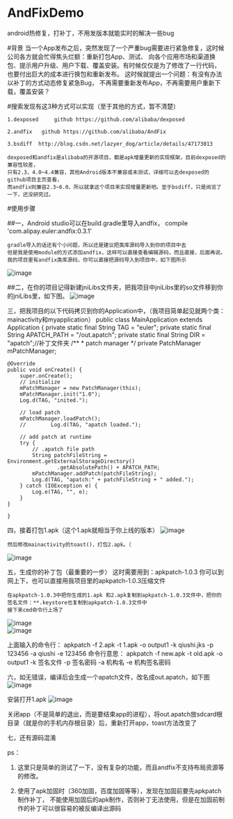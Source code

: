 # AndFixDemo
android热修复，打补丁，不用发版本就能实时的解决一些bug

#背景 
  当一个App发布之后，突然发现了一个严重bug需要进行紧急修复，这时候公司各方就会忙得焦头烂额：重新打包App、测试、
	向各个应用市场和渠道换包、提示用户升级、用户下载、覆盖安装。有时候仅仅是为了修改了一行代码，
	也要付出巨大的成本进行换包和重新发布。
  这时候就提出一个问题：有没有办法以补丁的方式动态修复紧急Bug，
	不再需要重新发布App，不再需要用户重新下载，覆盖安装？


#搜索发现有这3种方式可以实现（至于其他的方式，暂不清楚）

	1.dexposed     github https://github.com/alibaba/dexposed

	2.andfix   github https://github.com/alibaba/AndFix

	3.bsdiff  http://blog.csdn.net/lazyer_dog/article/details/47173013

	dexposed和andfix是alibaba的开源项目，都是apk增量更新的实现框架，目前dexposed的兼容性较差，
	只有2.3，4.0~4.4兼容，其他Android版本不兼容或未测试，详细可以去dexposed的github项目主页查看，
	而andfix则兼容2.3~6.0，所以就拿这个项目来实现增量更新吧。至于bsdiff，只是阅览了一下，还没研究过。



#使用步骤

##一，Android studio可以在build.gradle里导入andfix，
	  compile 'com.alipay.euler:andfix:0.3.1'

	gradle导入的话还有个小问题，所以还是建议把类库源码导入到你的项目中去
	但是我是使用module的方式添加andfix，这样可以直接查看编辑源码，而且直接，后面再说。
	我的项目里有andfix类库源码，你可以直接把源码导入到项目中，如下图所示
![image](https://github.com/qiushi123/AndFixDemo/blob/master/imagsDemo/1.png?raw=true)
	
	
##二，在你的项目记得新建jniLibs文件夹，把我项目中jniLibs里的so文件移到你的jniLibs里，如下图。
![image](https://github.com/qiushi123/AndFixDemo/blob/master/imagsDemo/2.png?raw=true)

三，把我项目的以下代码拷贝到你的Application中，（我项目简单起见就两个类：mainactivity和myapplication）
	public class MainApplication extends Application {
    private static final String TAG = "euler";
    private static final String APATCH_PATH = "/out.apatch";
    private static final String DIR = "apatch";//补丁文件夹
    /**
     * patch manager
     */
    private PatchManager mPatchManager;

    @Override
    public void onCreate() {
        super.onCreate();
        // initialize
        mPatchManager = new PatchManager(this);
        mPatchManager.init("1.0");
        Log.d(TAG, "inited.");

        // load patch
        mPatchManager.loadPatch();
        //        Log.d(TAG, "apatch loaded.");

        // add patch at runtime
        try {
            // .apatch file path
            String patchFileString = Environment.getExternalStorageDirectory()
                    .getAbsolutePath() + APATCH_PATH;
            mPatchManager.addPatch(patchFileString);
            Log.d(TAG, "apatch:" + patchFileString + " added.");
        } catch (IOException e) {
            Log.e(TAG, "", e);
        }
    }

    }

四，接着打包1.apk（这个1.apk就相当于你上线的版本）
![image](https://github.com/qiushi123/AndFixDemo/blob/master/imagsDemo/4.png?raw=true)

	然后修改mainactivity的toast()，打包2.apk。（
![image](https://github.com/qiushi123/AndFixDemo/blob/master/imagsDemo/5.png?raw=true)

五，生成你的补丁包（最重要的一步）
	这时需要用到：apkpatch-1.0.3 你可以到网上下，也可以直接用我项目里的apkpatch-1.0.3压缩文件
	
	在apkpatch-1.0.3中把你生成的1.apk 和2.apk复制到apkpatch-1.0.3文件中，把你的签名文件：**.keystore也复制到apkpatch-1.0.3文件中
	接下来cmd命令行上场了
![image](https://github.com/qiushi123/AndFixDemo/blob/master/imagsDemo/6.png?raw=true)	
![image](https://github.com/qiushi123/AndFixDemo/blob/master/imagsDemo/7.png?raw=true)	
	
上面输入的命令行：
	apkpatch -f 2.apk -t 1.apk -o output1 -k qiushi.jks -p 123456 -a qiushi -e 123456 
命令行意思：
	apkpatch -f new.apk -t old.apk -o output1 -k 签名文件 -p 签名密码 -a 机构名 -e 机构签名密码

	
六，如无错误，编译后会生成一个apatch文件，改名成out.apatch，如下图
![image](https://github.com/qiushi123/AndFixDemo/blob/master/imagsDemo/8.png?raw=true)

安装打开1.apk
![image](https://github.com/qiushi123/AndFixDemo/blob/master/imagsDemo/9.png?raw=true)

关闭app（不是简单的退出，而是要结束app的进程），将out.apatch放sdcard根目录（就是你的手机内存根目录）后，重新打开app，toast方法改变了
	

七，还有源码混淆


ps：

1. 这里只是简单的测试了一下，没有复杂的功能，而且andfix不支持布局资源等的修改。

2. 使用了apk加固时（360加固，百度加固等等），发现在加固前要先apkpatch制作补丁，
	不能使用加固后的apk制作，否则补丁无法使用，但是在加固前制作的补丁可以很容易的被反编译出源码








